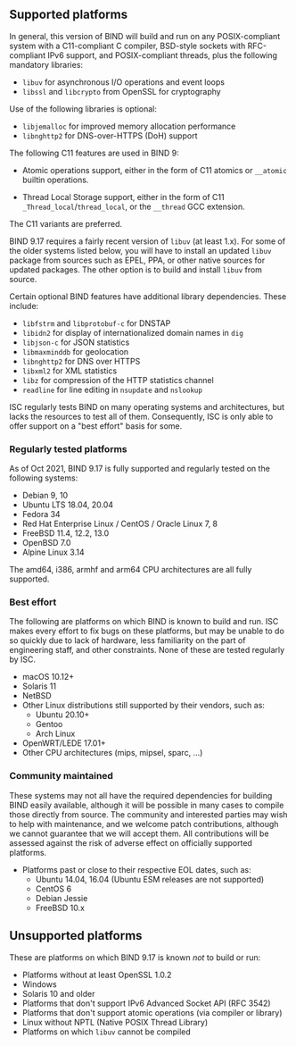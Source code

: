<!--
 - Copyright (C) Internet Systems Consortium, Inc. ("ISC")
 -
 - This Source Code Form is subject to the terms of the Mozilla Public
 - License, v. 2.0. If a copy of the MPL was not distributed with this
 - file, You can obtain one at http://mozilla.org/MPL/2.0/.
 -
 - See the COPYRIGHT file distributed with this work for additional
 - information regarding copyright ownership.
-->
## Supported platforms

In general, this version of BIND will build and run on any POSIX-compliant
system with a C11-compliant C compiler, BSD-style sockets with RFC-compliant
IPv6 support, and POSIX-compliant threads, plus the following mandatory
libraries:

- `libuv` for asynchronous I/O operations and event loops
- `libssl` and `libcrypto` from OpenSSL for cryptography

Use of the following libraries is optional:

- `libjemalloc` for improved memory allocation performance
- `libnghttp2` for DNS-over-HTTPS (DoH) support

The following C11 features are used in BIND 9:

* Atomic operations support, either in the form of C11 atomics or
  `__atomic` builtin operations.

* Thread Local Storage support, either in the form of C11
  `_Thread_local`/`thread_local`, or the `__thread` GCC extension.

The C11 variants are preferred.

BIND 9.17 requires a fairly recent version of `libuv` (at least 1.x).  For
some of the older systems listed below, you will have to install an updated
`libuv` package from sources such as EPEL, PPA, or other native sources for
updated packages. The other option is to build and install `libuv` from
source.

Certain optional BIND features have additional library dependencies.
These include:

* `libfstrm` and `libprotobuf-c` for DNSTAP
* `libidn2` for display of internationalized domain names in `dig`
* `libjson-c` for JSON statistics
* `libmaxminddb` for geolocation
* `libnghttp2` for DNS over HTTPS
* `libxml2` for XML statistics
* `libz` for compression of the HTTP statistics channel
* `readline` for line editing in `nsupdate` and `nslookup`

ISC regularly tests BIND on many operating systems and architectures, but
lacks the resources to test all of them. Consequently, ISC is only able to
offer support on a "best effort" basis for some.

### Regularly tested platforms

As of Oct 2021, BIND 9.17 is fully supported and regularly tested on the
following systems:

* Debian 9, 10
* Ubuntu LTS 18.04, 20.04
* Fedora 34
* Red Hat Enterprise Linux / CentOS / Oracle Linux 7, 8
* FreeBSD 11.4, 12.2, 13.0
* OpenBSD 7.0
* Alpine Linux 3.14

The amd64, i386, armhf and arm64 CPU architectures are all fully supported.

### Best effort

The following are platforms on which BIND is known to build and run.
ISC makes every effort to fix bugs on these platforms, but may be unable
to do so quickly due to lack of hardware, less familiarity on the part
of engineering staff, and other constraints. None of these are tested
regularly by ISC.

* macOS 10.12+
* Solaris 11
* NetBSD
* Other Linux distributions still supported by their vendors, such as:
    * Ubuntu 20.10+
    * Gentoo
    * Arch Linux
* OpenWRT/LEDE 17.01+
* Other CPU architectures (mips, mipsel, sparc, ...)

### Community maintained

These systems may not all have the required dependencies for building BIND
easily available, although it will be possible in many cases to compile
those directly from source. The community and interested parties may wish
to help with maintenance, and we welcome patch contributions, although we
cannot guarantee that we will accept them.  All contributions will be
assessed against the risk of adverse effect on officially supported
platforms.

* Platforms past or close to their respective EOL dates, such as:
    * Ubuntu 14.04, 16.04 (Ubuntu ESM releases are not supported)
    * CentOS 6
    * Debian Jessie
    * FreeBSD 10.x

## Unsupported platforms

These are platforms on which BIND 9.17 is known *not* to build or run:

* Platforms without at least OpenSSL 1.0.2
* Windows
* Solaris 10 and older
* Platforms that don't support IPv6 Advanced Socket API (RFC 3542)
* Platforms that don't support atomic operations (via compiler or library)
* Linux without NPTL (Native POSIX Thread Library)
* Platforms on which `libuv` cannot be compiled
